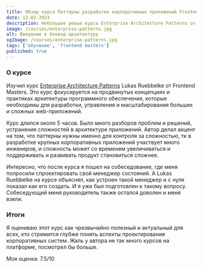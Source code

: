 ```yaml
---
title: Обзор курса Паттерны разработки корпоративных приложений Frontend Masters
date: 12-02-2023
description: Небольшое ревью курса Enterprise Architecture Patterns от FrontendMasters.
image: /courses/enterprise-patterns.jpg
alt: Введение в бекенд-архитектуру
ogImage: /courses/enterprise-patterns.jpg
tags: ['обучение', 'frontend masters']
published: true
---
```


### О курсе

Изучил курс [Enterprise Architecture Patterns](https://frontendmasters.com/courses/enterprise-patterns/) Lukas Ruebbelke от Frontend Masters. Это курс фокусируется на продвинутых концепциях и практиках архитектуры программного обеспечения, которые необходимы для разработки, управления и масштабирования больших и сложных web-приложений. 

Курс длился около 5 часов. Было много разборов проблем и решений, устранения сложностей в архитектуре приложений. 
Автор делал акцент на том, что паттерны нужны именно для контроля за сложностью, тк в разработке крупных корпоративных приложений участвует много инженеров, и сложность может со временем увеличиваться и поддерживать и развивать продукт становиться сложнее.

Интересно, что после курса я пошел на собеседование, где меня попросили спроектировать свой менеджер состояний. А Lukas Ruebbelke на курсе объяснял, как устроен такой менеджер и с нуля показал как его создать. И я уже был подготовлен к такому вопросу. Собеседующий меня руководитель также остался доволен и меня взяли.

### Итоги

Я оцениваю этот курс как чрезвычайно полезный и актуальный для всех, кто стремится глубже понять аспекты проектирования корпоративных систем. Жаль у автора не так много курсов на платформе, посмотрел бы больше.

Моя оценка: 7.5/10
